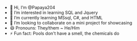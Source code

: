 - 👋 Hi, I’m @Papaya204
- 👀 I’m interested in learning SQL and Jquery
- 🌱 I’m currently learning MSsql, C#, and HTML
- 💞️ I’m looking to collaborate on a mini project for showcasing
- 😄 Pronouns: They/them ~ He/Him
- ⚡ Fun fact: Pools don't have a smell, the chemicals do

<!---
Papaya204/Papaya204 is a ✨ special ✨ repository because its `README.md` (this file) appears on your GitHub profile.
You can click the Preview link to take a look at your changes.
--->
